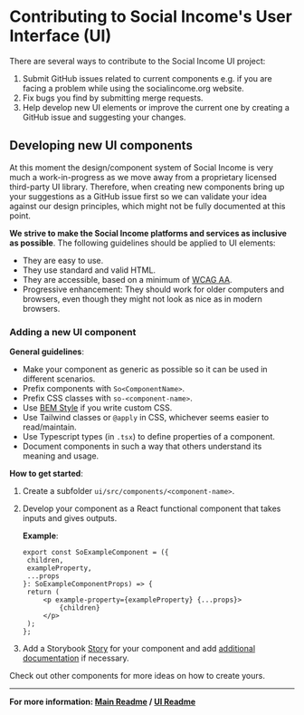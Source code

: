 # Contributing to Social Income's User Interface (UI)

There are several ways to contribute to the Social Income UI project:

1. Submit GitHub issues related to current components e.g. if you are
   facing a problem while using the socialincome.org website.
2. Fix bugs you find by submitting merge requests.
3. Help develop new UI elements or improve the current one by creating a
   GitHub issue and suggesting your changes.

## Developing new UI components

At this moment the design/component system of Social Income is very much
a work-in-progress as we move away from a proprietary licensed
third-party UI library. Therefore, when creating new components bring up
your suggestions as a GitHub issue first so we can validate your idea
against our design principles, which might not be fully documented at
this point.

**We strive to make the Social Income platforms and services as
inclusive as possible**. The following guidelines should be applied to
UI elements:

- They are easy to use.
- They use standard and valid HTML.
- They are accessible, based on a minimum of
  [WCAG AA](https://www.w3.org/WAI/standards-guidelines/wcag/).
- Progressive enhancement: They should work for older computers and
  browsers, even though they might not look as nice as in modern
  browsers.

### Adding a new UI component

**General guidelines**:

- Make your component as generic as possible so it can be used in
  different scenarios.
- Prefix components with `So<ComponentName>`.
- Prefix CSS classes with `so-<component-name>`.
- Use [BEM Style](https://en.bem.info/methodology/css/) if you write
  custom CSS.
- Use Tailwind classes or `@apply` in CSS, whichever seems easier to
  read/maintain.
- Use Typescript types (in `.tsx`) to define properties of a component.
- Document components in such a way that others understand its meaning
  and usage.

**How to get started**:

1. Create a subfolder `ui/src/components/<component-name>`.
2. Develop your component as a React functional component that takes
   inputs and gives outputs.

   **Example**:

   ```tsx
   export const SoExampleComponent = ({
   	children,
   	exampleProperty,
   	...props
   }: SoExampleComponentProps) => {
   	return (
   		<p example-property={exampleProperty} {...props}>
   			{children}
   		</p>
   	);
   };
   ```

3. Add a Storybook
   [Story](https://storybook.js.org/docs/react/writing-stories/introduction)
   for your component and add
   [additional documentation](https://storybook.js.org/docs/react/writing-docs/introduction)
   if necessary.

Check out other components for more ideas on how to create yours.

---

**For more information: [Main Readme](/README.md) /
[UI Readme](/ui/README.md)**
